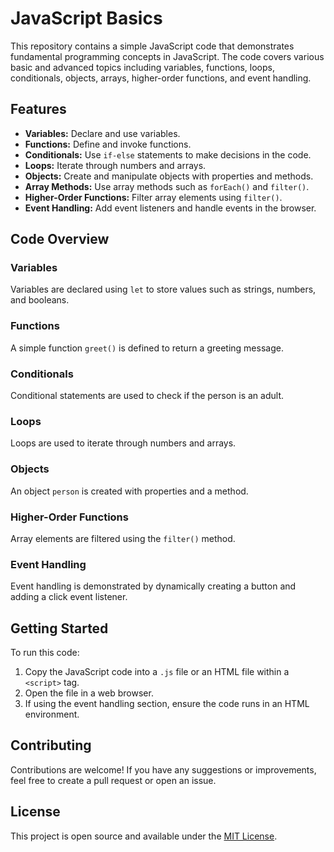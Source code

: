 # JavaScript Basics

This repository contains a simple JavaScript code that demonstrates fundamental programming concepts in JavaScript. The code covers various basic and advanced topics including variables, functions, loops, conditionals, objects, arrays, higher-order functions, and event handling.

## Features

- **Variables:** Declare and use variables.
- **Functions:** Define and invoke functions.
- **Conditionals:** Use `if-else` statements to make decisions in the code.
- **Loops:** Iterate through numbers and arrays.
- **Objects:** Create and manipulate objects with properties and methods.
- **Array Methods:** Use array methods such as `forEach()` and `filter()`.
- **Higher-Order Functions:** Filter array elements using `filter()`.
- **Event Handling:** Add event listeners and handle events in the browser.

## Code Overview

### Variables
Variables are declared using `let` to store values such as strings, numbers, and booleans.

### Functions
A simple function `greet()` is defined to return a greeting message.

### Conditionals
Conditional statements are used to check if the person is an adult.

### Loops
Loops are used to iterate through numbers and arrays.

### Objects
An object `person` is created with properties and a method.

### Higher-Order Functions
Array elements are filtered using the `filter()` method.

### Event Handling
Event handling is demonstrated by dynamically creating a button and adding a click event listener.

## Getting Started

To run this code:

1. Copy the JavaScript code into a `.js` file or an HTML file within a `<script>` tag.
2. Open the file in a web browser.
3. If using the event handling section, ensure the code runs in an HTML environment.

## Contributing

Contributions are welcome! If you have any suggestions or improvements, feel free to create a pull request or open an issue.

## License

This project is open source and available under the [MIT License](LICENSE).
